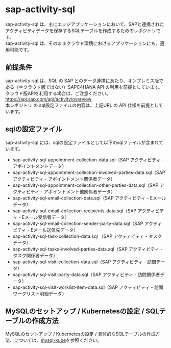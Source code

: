 # sap-activity-sql
sap-activity-sql は、主にエッジアプリケーションにおいて、SAPと連携されたアクティビティデータを保存するSQLテーブルを作成するためのレポジトリです。  
sap-activity-sql は、そのままクラウド環境におけるアプリケーションにも、適用可能です。

## 前提条件  
sap-activity-sql は、SQL の SAP とのデータ連携にあたり、オンプレミス版である（＝クラウド版ではない）SAPC4HANA API の利用を前提としています。  
クラウド版APIを利用する場合は、ご注意ください。  
https://api.sap.com/api/activity/overview  
本レポジトリ の sql設定ファイルの内容は、上記URL の API 仕様を前提としています。  

## sqlの設定ファイル
sap-activity-sql には、sqlの設定ファイルとして以下のsqlファイルが含まれています。  

* sap-activity-sql-appointment-collection-data.sql（SAP アクティビティ - アポイントメントデータ）  
* sap-activity-sql-appointment-collection-involved-parties-data.sql（SAP アクティビティ - アポイントメント関係者データ）  
* sap-activity-sql-appointment-collection-other-parties-data.sql（SAP アクティビティ - アポイントメント他関係者データ）  
* sap-activity-sql-email-collection-data.sql（SAP アクティビティ - Eメールデータ）
* sap-activity-sql-email-collection-recipients-data.sql（SAP アクティビティ - Eメール受信者データ）  
* sap-activity-sql-email-collection-sender-party-data.sql（SAP アクティビティ - Eメール送信先データ）  
* sap-activity-sql-task-collection-data.sql （SAP アクティビティ - タスクデータ）
* sap-activity-sql-tasks-involved-parties-data.sql（SAP アクティビティ - タスク関係者データ）
* sap-activity-sql-visit-collection-data.sql（SAP アクティビティ - 訪問データ）
* sap-activity-sql-visit-party-data.sql（SAP アクティビティ - 訪問関係者データ）
* sap-activity-sql-visit-worklist-item-data.sql（SAP アクティビティ - 訪問ワークリスト明細データ）

## MySQLのセットアップ / Kubernetesの設定 / SQLテーブルの作成方法
MySQLのセットアップ / Kubernetesの設定 / 具体的なSQLテーブルの作成方法、については、[mysql-kube](https://github.com/latonaio/mysql-kube)を参照ください。